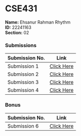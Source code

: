 # **CSE431**

**Name:** Ehsanur Rahman Rhythm  
**ID:** 22241163  
**Section:** 02  

### Submissions

| **Submission No.** | Link |
| ----------- | ----------- |
| Submission 1 | [Click Here](https://github.com/errhythm/CSE431/tree/main/submission1) |
| Submission 2 | [Click Here](https://github.com/errhythm/CSE431/tree/main/submission2) |
| Submission 3 | [Click Here](https://github.com/errhythm/CSE431/tree/main/submission3) |
| Submission 4 | [Click Here](https://github.com/errhythm/CSE431/tree/main/submission4) |

### Bonus

| **Submission No.** | Link |
| ----------- | ----------- |
| Submission 6 | [Click Here](https://github.com/errhythm/CSE431/tree/main/submission6) |
